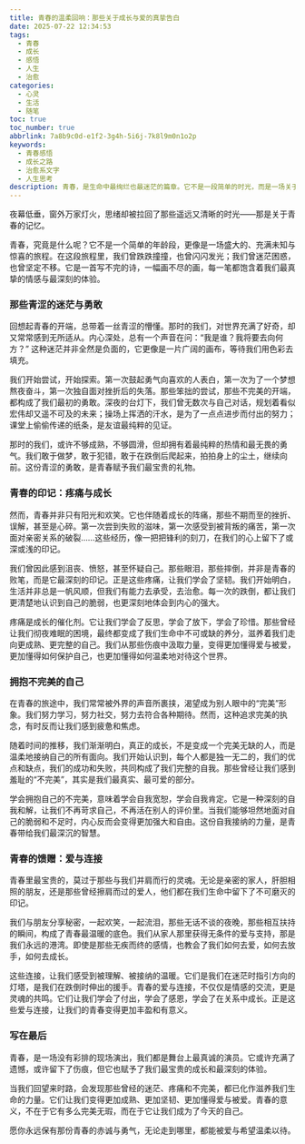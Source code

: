 ```yaml
---
title: 青春的温柔回响：那些关于成长与爱的真挚告白
date: 2025-07-22 12:34:53
tags:
  - 青春
  - 成长
  - 感悟
  - 人生
  - 治愈
categories:
  - 心灵
  - 生活
  - 随笔
toc: true
toc_number: true
abbrlink: 7a8b9c0d-e1f2-3g4h-5i6j-7k8l9m0n1o2p
keywords:
  - 青春感悟
  - 成长之路
  - 治愈系文字
  - 人生思考
description: 青春，是生命中最绚烂也最迷茫的篇章。它不是一段简单的时光，而是一场关于自我发现、勇敢尝试和温柔蜕变的旅程。在这段旅程中，我们跌跌撞撞，也闪闪发光，每一次心跳都充满了对未知的渴望与对未来的憧憬。本文将带你一同回溯那些青涩而真挚的青春印记，感受成长的力量，并学会温柔地拥抱每一个不完美的自己。
---
```


夜幕低垂，窗外万家灯火，思绪却被拉回了那些遥远又清晰的时光——那是关于青春的记忆。

青春，究竟是什么呢？它不是一个简单的年龄段，更像是一场盛大的、充满未知与惊喜的旅程。在这段旅程里，我们曾跌跌撞撞，也曾闪闪发光；我们曾迷茫困惑，也曾坚定不移。它是一首写不完的诗，一幅画不尽的画，每一笔都饱含着我们最真挚的情感与最深刻的体验。

### 那些青涩的迷茫与勇敢

回想起青春的开端，总带着一丝青涩的懵懂。那时的我们，对世界充满了好奇，却又常常感到无所适从。内心深处，总有一个声音在问：“我是谁？我将要去向何方？” 这种迷茫并非全然是负面的，它更像是一片广阔的画布，等待我们用色彩去填充。

我们开始尝试，开始探索。第一次鼓起勇气向喜欢的人表白，第一次为了一个梦想熬夜奋斗，第一次独自面对挫折后的失落。那些笨拙的尝试，那些不完美的开端，都构成了我们最初的勇敢。深夜的台灯下，我们曾无数次与自己对话，规划着看似宏伟却又遥不可及的未来；操场上挥洒的汗水，是为了一点点进步而付出的努力；课堂上偷偷传递的纸条，是友谊最纯粹的见证。

那时的我们，或许不够成熟，不够圆滑，但却拥有着最纯粹的热情和最无畏的勇气。我们敢于做梦，敢于犯错，敢于在跌倒后爬起来，拍拍身上的尘土，继续向前。这份青涩的勇敢，是青春赋予我们最宝贵的礼物。

### 青春的印记：疼痛与成长

然而，青春并非只有阳光和欢笑。它也伴随着成长的阵痛，那些不期而至的挫折、误解，甚至是心碎。第一次尝到失败的滋味，第一次感受到被背叛的痛苦，第一次面对亲密关系的破裂……这些经历，像一把把锋利的刻刀，在我们的心上留下了或深或浅的印记。

我们曾因此感到沮丧、愤怒，甚至怀疑自己。那些眼泪，那些摔倒，并非是青春的败笔，而是它最深刻的印记。正是这些疼痛，让我们学会了坚韧。我们开始明白，生活并非总是一帆风顺，但我们有能力去承受，去治愈。每一次的跌倒，都让我们更清楚地认识到自己的脆弱，也更深刻地体会到内心的强大。

疼痛是成长的催化剂。它让我们学会了反思，学会了放下，学会了珍惜。那些曾经让我们彻夜难眠的困境，最终都变成了我们生命中不可或缺的养分，滋养着我们走向更成熟、更完整的自己。我们从那些伤痕中汲取力量，变得更加懂得爱与被爱，更加懂得如何保护自己，也更加懂得如何温柔地对待这个世界。

### 拥抱不完美的自己

在青春的旅途中，我们常常被外界的声音所裹挟，渴望成为别人眼中的“完美”形象。我们努力学习，努力社交，努力去符合各种期待。然而，这种追求完美的执念，有时反而让我们感到疲惫和焦虑。

随着时间的推移，我们渐渐明白，真正的成长，不是变成一个完美无缺的人，而是温柔地接纳自己的所有面向。我们开始认识到，每个人都是独一无二的，我们的优点和缺点，我们的成功和失败，共同构成了我们完整的自我。那些曾经让我们感到羞耻的“不完美”，其实是我们最真实、最可爱的部分。

学会拥抱自己的不完美，意味着学会自我宽恕，学会自我肯定。它是一种深刻的自我和解，让我们不再苛求自己，不再活在别人的评价里。当我们能够坦然地面对自己的脆弱和不足时，内心反而会变得更加强大和自由。这份自我接纳的力量，是青春带给我们最深沉的智慧。

### 青春的馈赠：爱与连接

青春里最宝贵的，莫过于那些与我们并肩而行的灵魂。无论是亲密的家人，肝胆相照的朋友，还是那些曾经擦肩而过的爱人，他们都在我们生命中留下了不可磨灭的印记。

我们与朋友分享秘密，一起欢笑，一起流泪，那些无话不谈的夜晚，那些相互扶持的瞬间，构成了青春最温暖的底色。我们从家人那里获得无条件的爱与支持，那是我们永远的港湾。即使是那些无疾而终的感情，也教会了我们如何去爱，如何去放手，如何去成长。

这些连接，让我们感受到被理解、被接纳的温暖。它们是我们在迷茫时指引方向的灯塔，是我们在跌倒时伸出的援手。青春的爱与连接，不仅仅是情感的交流，更是灵魂的共鸣。它们让我们学会了付出，学会了感恩，学会了在关系中成长。正是这些爱与连接，让我们的青春变得更加丰盈和有意义。

### 写在最后

青春，是一场没有彩排的现场演出，我们都是舞台上最真诚的演员。它或许充满了遗憾，或许留下了伤痕，但它也赋予了我们最宝贵的成长和最深刻的体验。

当我们回望来时路，会发现那些曾经的迷茫、疼痛和不完美，都已化作滋养我们生命的力量。它们让我们变得更加成熟、更加坚韧、更加懂得爱与被爱。青春的意义，不在于它有多么完美无瑕，而在于它让我们成为了今天的自己。

愿你永远保有那份青春的赤诚与勇气，无论走到哪里，都能被爱与希望温柔以待。